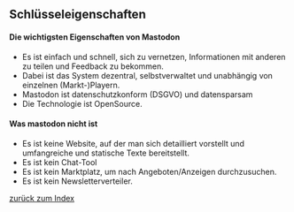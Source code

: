 Schlüsseleigenschaften
----------------------

#### Die wichtigsten Eigenschaften von Mastodon

- Es ist einfach und schnell, sich zu vernetzen, Informationen mit anderen zu teilen und Feedback zu bekommen.
- Dabei ist das System dezentral, selbstverwaltet und unabhängig von einzelnen (Markt-)Playern.
- Mastodon ist datenschutzkonform (DSGVO) und datensparsam
- Die Technologie ist OpenSource.


#### Was mastodon nicht ist

- Es ist keine Website, auf der man sich detailliert vorstellt und umfangreiche und statische Texte bereitstellt.
- Es ist kein Chat-Tool
- Es ist kein Marktplatz, um nach Angeboten/Anzeigen durchzusuchen.
- Es ist kein Newsletterverteiler.

[zurück zum Index](markdown/00-00-index.md)